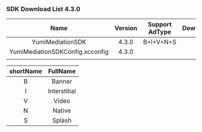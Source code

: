 ### SDK Download List 4.3.0

|              Name               | Version | Support AdType |               DownloadLink               | Note |
| :-----------------------------: | :-----: | :------------: | :--------------------------------------: | :--: |
|        YumiMediationSDK         |  4.3.0  |   B+I+V+N+S    | [link](http://adsdk.yumimobi.com/iOS/Archived/4.3.0/YumiMediationSDK-iOS.tar.bz2) |      |
| YumiMediationSDKConfig.xcconfig |  4.3.0  |                | [link](https://adsdk.yumimobi.com/iOS/Archived/YumiMediationSDKConfig.xcconfig) |      |
|                                 |         |                |                                          |      |

| shortName |   FullName   |
| :-------: | :----------: |
|     B     |    Banner    |
|     I     | Interstitial |
|     V     |    Video     |
|     N     |    Native    |
|     S     |    Splash    |
